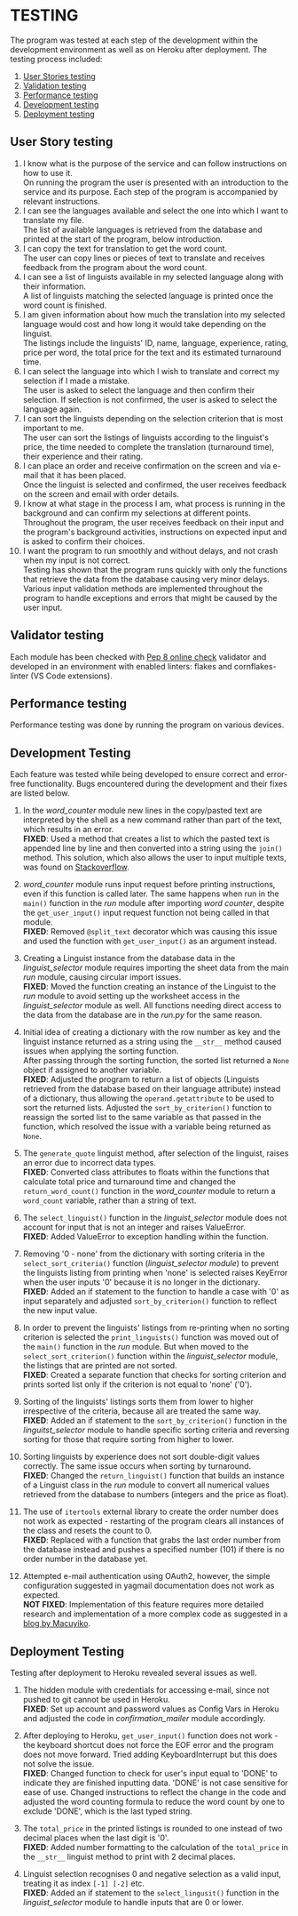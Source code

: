 # TESTING
The program was tested at each step of the development within the development environment as well as on Heroku after deployment. The testing process included:
1. [User Stories testing](#user-stories-testing)
2. [Validation testing](#validation-testing)
3. [Performance testing](#performance-testing)
4. [Development testing](#bugs-and-fixes)
5. [Deployment testing](#deployement-testing)

## <a name="user-stories-testing"></a>User Story testing
1. I know what is the purpose of the service and can follow instructions on how to use it.<br>
    On running the program the user is presented with an introduction to the service and its purpose. Each step of the program is accompanied by relevant instructions.
2. I can see the languages available and select the one into which I want to translate my file.<br>
    The list of available languages is retrieved from the database and printed at the start of the program, below introduction. 
3. I can copy the text for translation to get the word count.<br>
    The user can copy lines or pieces of text to translate and receives feedback from the program about the word count.
4. I can see a list of linguists available in my selected language along with their information.<br>
    A list of linguists matching the selected language is printed once the word count is finished. 
5. I am given information about how much the translation into my selected language would cost and how long it would take depending on the linguist.<br>
    The listings include the linguists' ID, name, language, experience, rating, price per word, the total price for the text and its estimated turnaround time.
6. I can select the language into which I wish to translate and correct my selection if I made a mistake.<br>
    The user is asked to select the language and then confirm their selection. If selection is not confirmed, the user is asked to select the language again.
7. I can sort the linguists depending on the selection criterion that is most important to me.<br>
    The user can sort the listings of linguists according to the linguist's price, the time needed to complete the translation (turnaround time), their experience and their rating.<br>
8. I can place an order and receive confirmation on the screen and via e-mail that it has been placed.<br>
    Once the linguist is selected and confirmed, the user receives feedback on the screen and email with order details.
9. I know at what stage in the process I am, what process is running in the background and can confirm my selections at different points.<br>
    Throughout the program, the user receives feedback on their input and the program's background activities, instructions on expected input and is asked to confirm their choices.
10. I want the program to run smoothly and without delays, and not crash when my input is not correct.<br>
    Testing has shown that the program runs quickly with only the functions that retrieve the data from the database causing very minor delays. Various input validation methods are implemented throughout the program to handle exceptions and errors that might be caused by the user input.
  
## <a name="vlaidator-testing"></a>Validator testing 
Each module has been checked with [Pep 8 online check](http://pep8online.com/) validator and developed in an environment with enabled linters: flakes and cornflakes-linter (VS Code extensions). 

## <a name="performance-testing"></a>Performance testing
Performance testing was done by running the program on various devices.  

## <a name="bugs-and-fixes"></a>Development Testing
Each feature was tested while being developed to ensure correct and error-free functionality.
Bugs encountered during the development and their fixes are listed below.

1. In the *word_counter* module new lines in the copy/pasted text are interpreted by the shell as a new command rather than part of the text, which results in an error.<br>
__FIXED__: Used a method that creates a list to which the pasted text is appended line by line and then converted into a string using the `join()` method. This solution, which also allows the user to input multiple texts, was found on [Stackoverflow](https://stackoverflow.com/questions/34889012/how-to-paste-multiple-lines-of-text-into-python-input).

2. *word_counter* module runs input request before printing instructions, even if this function is called later. The same happens when run in the `main()` function in the *run* module after importing *word counter*, despite the `get_user_input()` input request function not being called in that module.<br>
__FIXED__: Removed `@split_text` decorator which was causing this issue and used the function with `get_user_input()` as an argument instead.

3. Creating a Linguist instance from the database data in the *linguist_selector* module requires importing the sheet data from the main *run* module, causing circular import issues.<br>
__FIXED__: Moved the function creating an instance of the Linguist to the *run* module to avoid setting up the worksheet access in the *linguist_selector* module as well. All functions needing direct access to the data from the database are in the *run.py* for the same reason.

4. Initial idea of creating a dictionary with the row number as key and the linguist instance returned as a string using the `__str__` method caused issues when applying the sorting function.<br>
After passing through the sorting function, the sorted list returned a `None` object if assigned to another variable.<br>
__FIXED__: Adjusted the program to return a list of objects (Linguists retrieved from the database based on their language attribute) instead of a dictionary, thus allowing the `operand.getattribute` to be used to sort the returned lists. 
Adjusted the `sort_by_criterion()` function to reassign the sorted list to the same variable as that passed in the function, which resolved the issue with a variable being returned as `None`.

5. The `generate_quote` linguist method, after selection of the linguist, raises an error due to incorrect data types.<br>
__FIXED__: Converted class attributes to floats within the functions that calculate total price and turnaround time and changed the `return_word_count()` function in the *word_counter* module to return a `word_count` variable, rather than a string of text. 

6. The `select_linguist()` function in the *linguist_selector* module does not account for input that is not an integer and raises ValueError.<br>
__FIXED__: Added ValueError to exception handling within the function.

7. Removing '0 - none' from the dictionary with sorting criteria in the `select_sort_criteria()` function (*linguist_selector module*) to prevent the linguists listing from printing when 'none' is selected raises KeyError when the user inputs '0' because it is no longer in the dictionary.<br>
__FIXED__: Added an if statement to the function to handle a case with '0' as input separately and adjusted `sort_by_criterion()` function to reflect the new input value. 

8. In order to prevent the linguists' listings from re-printing when no sorting criterion is selected the `print_linguists()` function was moved out of the `main()` function in the  *run* module. But when moved to the `select_sort_criterion()` function within the *linguist_selector* module, the listings that are printed are not sorted.<br>
__FIXED__: Created a separate function that checks for sorting criterion and prints sorted list only if the criterion is not equal to 'none' ('0').

9. Sorting of the linguists' listings sorts them from lower to higher irrespective of the criteria, because all are treated the same way.<br>
__FIXED__: Added an if statement to the `sort_by_criterion()` function in the *linguitst_selector* module to handle specific sorting criteria and reversing sorting for those that require sorting from higher to lower.

10. Sorting linguists by experience does not sort double-digit values correctly. The same issue occurs when sorting by turnaround.<br>
__FIXED__: Changed the `return_linguist()` function that builds an instance of a Linguist class in the *run* module to convert all numerical values retrieved from the database to numbers (integers and the price as float).

11. The use of `itertools` external library to create the order number does not work as expected - restarting of the program clears all instances of the class and resets the count to 0.<br>
__FIXED__: Replaced with a function that grabs the last order number from the database instead and pushes a specified number (101) if there is no order number in the database yet.

12. Attempted e-mail authentication using OAuth2, however, the simple configuration suggested in yagmail documentation does not work as expected.<br>
__NOT FIXED__: Implementation of this feature requires more detailed research and implementation of a more complex code as suggested in a [blog by Macuyiko](https://blog.macuyiko.com/post/2016/how-to-send-html-mails-with-oauth2-and-gmail-in-python.html).

## <a name="deployement-testing"></a>Deployment Testing 
Testing after deployment to Heroku revealed several issues as well.

1. The hidden module with credentials for accessing e-mail, since not pushed to git cannot be used in Heroku.<br>
__FIXED__: Set up account and password values as Config Vars in Heroku and adjusted the code in *confirmation_mailer* module accordingly.
 
2. After deploying to Heroku, `get_user_input()` function does not work - the keyboard shortcut does not force the EOF error and the program does not move forward. Tried adding KeyboardInterrupt but this does not solve the issue.<br>
__FIXED__: Changed function to check for user's input equal to 'DONE' to indicate they are finished inputting data. 'DONE' is not case sensitive for ease of use. Changed instructions to reflect the change in the code and adjusted the word counting formula to reduce the word count by one to exclude 'DONE', which is the last typed string.

3. The `total_price` in the printed listings is rounded to one instead of two decimal places when the last digit is '0'.<br>
__FIXED__: Added number formatting to the calculation of the `total_price` in the `__str__` linguist method to print with 2 decimal places.

4. Linguist selection recognises 0 and negative selection as a valid input, treating it as index `[-1] [-2]` etc.<br>
__FIXED__: Added an if statement to the `select_lingusit()` function in the *linguist_selector* module to handle inputs that are 0 or lower.